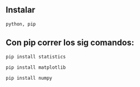 ## Instalar
`python, pip`

## Con pip correr los sig comandos:
`pip install statistics`

`pip install matplotlib`

`pip install numpy`